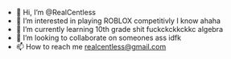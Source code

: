 - 👋 Hi, I’m @RealCentless
- 👀 I’m interested in playing ROBLOX competitivly I know ahaha
- 🌱 I’m currently learning 10th grade shit fuckckckkckkc algebra
- 💞️ I’m looking to collaborate on someones ass idfk
- 📫 How to reach me realcentless@gmail.com

<!---
RealCentless/RealCentless is a ✨ special ✨ repository because its `README.md` (this file) appears on your GitHub profile.
You can click the Preview link to take a look at your changes.
--->
